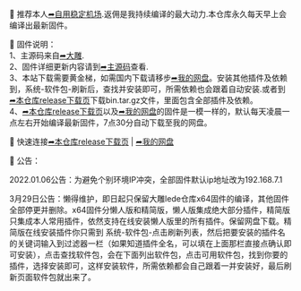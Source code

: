 🚀 推荐本人[➦自用稳定机场](https://moo.pet/VHTm7).返佣是我持续编译的最大动力.本仓库永久每天早上会编译出最新固件。

🚀 固件说明：  
1、主源码来自[➦大雕](https://github.com/coolsnowwolf/lede).  
2、固件详细更新内容请到[➦主源码](https://github.com/coolsnowwolf/lede)查看.  
3、本站下载需要黄金梯，如需国内下载请移步[➦我的网盘](http://256pd.top:9666)。安装其他插件及依赖到，系统-软件包-刷新后，查找并安装即可，所需依赖也会跟着自动安装.或者到[➦本仓库release下载页](https://github.com/binge8/op/releases)下载bin.tar.gz文件，里面包含全部插件及依赖。    
4、[➦本仓库release下载页](https://github.com/binge8/op/releases)以及[➦我的网盘](http://256pd.top:9666)的固件是一模一样的，默认每天凌晨一点左右开始编译最新固件，7点30分自动下载至我的网盘。     

🚀 快速连接[➦本仓库release下载页](https://github.com/binge8/op/releases)  |  [➦我的网盘](http://256pd.top:9666)  

🚀 公告：  
    
2022.01.06公告：为避免个别环境IP冲突，全部固件默认ip地址改为192.168.7.1

3月29日公告：懒得维护，即日起只保留大雕lede仓库x64固件的编译，其他固件全部停更并删除。x64固件分懒人版和精简版，懒人版集成绝大部分插件，精简版只集成本人常用插件，依然支持在线安装懒人版里的所有插件。保留网盘下载。精简版在线安装插件你只需到 系统-软件包-点击刷新列表，然后把要安装的插件名的关键词输入到过滤器一栏（如果知道插件全名，可以填在上面那栏直接点确认即可安装），点击查找软件包，会在下面列出软件包，点击可用软件包，找到你要的插件，选择安装即可，这样安装软件，所需依赖都会自己跟着一并安装好，最后刷新页面软件包就出来了。     
